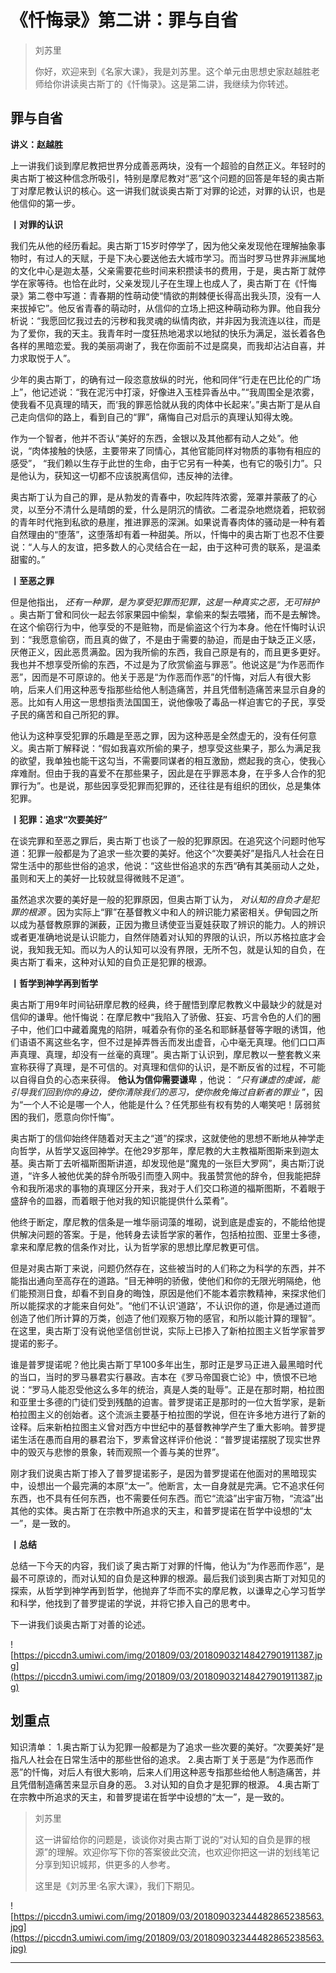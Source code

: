 # 《忏悔录》第二讲：罪与自省

> 刘苏里
> 
> 你好，欢迎来到《名家大课》，我是刘苏里。这个单元由思想史家赵越胜老师给你讲读奥古斯丁的《忏悔录》。这是第二讲，我继续为你转述。

## 罪与自省

 **讲义：赵越胜**

上一讲我们谈到摩尼教把世界分成善恶两块，没有一个超验的自然正义。年轻时的奥古斯丁被这种信念所吸引，特别是摩尼教对“恶”这个问题的回答是年轻的奥古斯丁对摩尼教认识的核心。这一讲我们就谈奥古斯丁对罪的论述，对罪的认识，也是他信仰的第一步。

 **丨对罪的认识**

我们先从他的经历看起。奥古斯丁15岁时停学了，因为他父亲发现他在理解抽象事物时，有过人的天赋，于是下决心要送他去大城市学习。而当时罗马世界非洲属地的文化中心是迦太基，父亲需要花些时间来积攒读书的费用，于是，奥古斯丁就停学在家等待。也恰在此时，父亲发现儿子在生理上也成人了，奥古斯丁在《忏悔录》第二卷中写道：青春期的性萌动使“情欲的荆棘便长得高出我头顶，没有一人来拔掉它”。他反省青春的萌动时，从信仰的立场上把这种萌动称为罪。他自我分析说：“我愿回忆我过去的污秽和我灵魂的纵情肉欲，并非因为我流连以往，而是为了爱你，我的天主。我青年时一度狂热地渴求以地狱的快乐为满足，滋长着各色各样的黑暗恋爱。我的美丽凋谢了，我在你面前不过是腐臭，而我却沾沾自喜，并力求取悦于人”。

少年的奥古斯丁，的确有过一段恣意放纵的时光，他和同伴“行走在巴比伦的广场上”，他记述说：“我在泥污中打滚，好像进入玉桂异香丛中。”“我周围全是浓雾，使我看不见真理的晴天，而‘我的罪恶恰就从我的肉体中长起来’。”奥古斯丁是从自己走向信仰的路上，看到自己的“罪”，痛悔自己对启示的真理认知得太晚。

作为一个智者，他并不否认“美好的东西，金银以及其他都有动人之处”。他说，“肉体接触的快感，主要带来了同情心，其他官能同样对物质的事物有相应的感受”， “我们赖以生存于此世的生命，由于它另有一种美，也有它的吸引力”。只是他认为，获知这一切都不应该脱离信仰，违反神的法律。

奥古斯丁认为自己的罪，是从勃发的青春中，吹起阵阵浓雾，笼罩并蒙蔽了的心灵，以至分不清什么是晴朗的爱，什么是阴沉的情欲。二者混杂地燃烧着，把软弱的青年时代拖到私欲的悬崖，推进罪恶的深渊。如果说青春肉体的骚动是一种有着自然理由的“堕落”，这堕落却有着一种甜美。所以，忏悔中的奥古斯丁也忍不住要说：“人与人的友谊，把多数人的心灵结合在一起，由于这种可贵的联系，是温柔甜蜜的。”

 **丨至恶之罪**

但是他指出， *还有一种罪，是为享受犯罪而犯罪，这是一种真实之恶，无可辩护* 。奥古斯丁曾和同伙一起去邻家果园中偷梨，拿偷来的梨去喂猪，而不是去解馋。在这个偷窃行为中，他享受的不是赃物，而是偷盗这个行为本身。他在忏悔时认识到：“我愿意偷窃，而且真的做了，不是由于需要的胁迫，而是由于缺乏正义感，厌倦正义，因此恶贯满盈。因为我所偷的东西，我自己原是有的，而且更多更好。我也并不想享受所偷的东西，不过是为了欣赏偷盗与罪恶”。他说这是“为作恶而作恶”，因而是不可原谅的。他关于恶是“为作恶而作恶”的忏悔，对后人有很大影响，后来人们用这种恶专指那些给他人制造痛苦，并且凭借制造痛苦来显示自身的恶。比如有人用这一思想指责法国国王，说他像吸了毒品一样迫害它的子民，享受子民的痛苦和自己所犯的罪。

他认为这种享受犯罪的乐趣是至恶之罪，因为这种恶是全然虚无的，没有任何意义。奥古斯丁解释说：“假如我喜欢所偷的果子，想享受这些果子，那么为满足我的欲望，我单独也能干这勾当，不需要同谋者的相互激励，燃起我的贪心，使我心痒难耐。但由于我的喜爱不在那些果子，因此是在乎罪恶本身，在乎多人合作的犯罪行为”。也是说，那些因享受犯罪而犯罪的，还往往是有组织的团伙，总是集体犯罪。

 **丨犯罪：追求“次要美好”**

在谈完罪和至恶之罪后，奥古斯丁也谈了一般的犯罪原因。在追究这个问题时他写道：犯罪一般都是为了追求一些次要的美好。他这个“次要美好”是指凡人社会在日常生活中的那些世俗的追求，他说：“这些世俗追求的东西“确有其美丽动人之处，虽则和天上的美好一比较就显得微贱不足道”。

虽然追求次要的美好是一般的犯罪原因，但奥古斯丁认为， *对认知的自负才是犯罪的根源* 。因为实际上“罪”在基督教义中和人的辨识能力紧密相关。伊甸园之所以成为基督教原罪的渊薮，正因为撒旦诱使亚当夏娃获取了辨识的能力。人的辨识或者更准确地说是认识能力，自然伴随着对认知的界限的认识，所以苏格拉底才会说，我知我无知。而以为人的认知可以没有界限，无所不包，就是认知的自负，在奥古斯丁看来，这种对认知的自负正是犯罪的根源。

 **丨哲学到神学再到哲学**

奥古斯丁用9年时间钻研摩尼教的经典，终于醒悟到摩尼教教义中最缺少的就是对信仰的谦卑。他忏悔说：在摩尼教中“我陷入了骄傲、狂妄、巧言令色的人们的圈子中，他们口中藏着魔鬼的陷阱，喊着杂有你的圣名和耶稣基督等字眼的诱饵，他们语语不离这些名字，但不过是掉弄唇舌而发出虚音，心中毫无真理。他们口口声声真理、真理，却没有一丝毫的真理”。奥古斯丁认识到，摩尼教以一整套教义来宣称获得了真理，是不可信的。对真理和信仰的认识，是不断反省的过程，不可能以自得自负的心态来获得。 **他认为信仰需要谦卑** ，他说： *“只有谦虚的虔诚，能引导我们回到你的身边，使你清除我们的恶习，使你赦免悔过自新者的罪业* ”，因为“一个人不论是哪一个人，他能是什么？任凭那些有权有势的人嘲笑吧！孱弱贫困的我们，愿意向你忏悔”。

奥古斯丁的信仰始终伴随着对天主之“道”的探求，这就使他的思想不断地从神学走向哲学，从哲学又返回神学。在他29岁那年，摩尼教的大主教福斯图斯来到迦太基。奥古斯丁去听福斯图斯讲道，却发现他是“魔鬼的一张巨大罗网”，奥古斯汀说道，“许多人被他优美的辞令所吸引而堕入网中。我虽赞赏他的辞令，但我能把辞令和我所渴求的事物的真理区分开来，我对于人们交口称道的福斯图斯，不着眼于盛辞令的皿器，而着眼于他对我的知识能提供什么菜肴”。

他终于断定，摩尼教的信条是一堆华丽词藻的堆砌，说到底是虚妄的，不能给他提供解决问题的答案。于是，他转身去读哲学家的著作，包括柏拉图、亚里士多德，拿来和摩尼教的信条作对比，认为哲学家的思想比摩尼教更可信。

但是对奥古斯丁来说，问题仍然存在，这些被当时的人们称之为科学的东西，并不能指出通向至高存在的道路。“目无神明的骄傲，使他们和你的无限光明隔绝，他们能预测日食，却看不到自身的晦蚀，原因是他们不能本着宗教精神，来探求他们所以能探求的才能来自何处”。“他们不认识‘道路’，不认识你的道，你是通过道而创造了他们所计算的万类，创造了他们观察万物的感官，和所以能计算的理智”。在这里，奥古斯丁没有说他坚信创世说，实际上已掺入了新柏拉图主义哲学家普罗提诺的影子。

谁是普罗提诺呢？他比奥古斯丁早100多年出生，那时正是罗马正进入最黑暗时代的当口，当时的罗马暴君实行暴政。吉本在《罗马帝国衰亡论》中，愤恨不已地说：“罗马人能忍受他这么多年的统治，真是人类的耻辱”。正是在那时期，柏拉图和亚里士多德的门徒们受到残酷的迫害。普罗提诺正是那时的一位大哲学家，是新柏拉图主义的创始者。这个流派主要基于柏拉图的学说，但在许多地方进行了新的诠释。后来新柏拉图主义曾对西方中世纪中的基督教神学产生了重大影响。普罗提诺生活在愚而自用的暴君治下，罗素曾这样评价他说：“普罗提诺摆脱了现实世界中的毁灭与悲惨的景象，转而观照一个善与美的世界”。

刚才我们说奥古斯丁掺入了普罗提诺影子，是因为普罗提诺在他面对的黑暗现实中，设想出一个最完满的本原“太一”。他断言，太一自身就是完满。它不追求任何东西，也不具有任何东西，也不需要任何东西。而它“流溢”出宇宙万物，“流溢”出其他的实体。奥古斯丁在宗教中所追求的天主，和普罗提诺在哲学中设想的“太一”，是一致的。

 **丨总结**

总结一下今天的内容，我们谈了奥古斯丁对罪的忏悔，他认为“为作恶而作恶”，是最不可原谅的，而对认知的自负是这种罪的根源。最后我们谈到奥古斯丁对知见的探索，从哲学到神学再到哲学，他抛弃了华而不实的摩尼教，以谦卑之心学习哲学和科学，他找到了普罗提诺的学说，并将它掺入自己的思考中。

下一讲我们谈奥古斯丁对善的论述。

![https://piccdn3.umiwi.com/img/201809/03/201809032148427901911387.jpg](https://piccdn3.umiwi.com/img/201809/03/201809032148427901911387.jpg)

## 划重点

知识清单：
1.奥古斯丁认为犯罪一般都是为了追求一些次要的美好。“次要美好”是指凡人社会在日常生活中的那些世俗的追求。
2.奥古斯丁关于恶是“为作恶而作恶”的忏悔，对后人有很大影响，后来人们用这种恶专指那些给他人制造痛苦，并且凭借制造痛苦来显示自身的恶。
3.对认知的自负才是犯罪的根源。
4.奥古斯丁在宗教中所追求的天主，和普罗提诺在哲学中设想的“太一”，是一致的。

> 刘苏里
> 
> 这一讲留给你的问题是，谈谈你对奥古斯丁说的“对认知的自负是罪的根源”的理解。欢迎你写下你的答案彼此交流，也欢迎你把这一讲的划线笔记分享到知识城邦，供更多的人参考。
> 
> 这里是《刘苏里·名家大课》，我们下期见。

![https://piccdn3.umiwi.com/img/201809/03/201809032344482865238563.jpg](https://piccdn3.umiwi.com/img/201809/03/201809032344482865238563.jpg)

---
